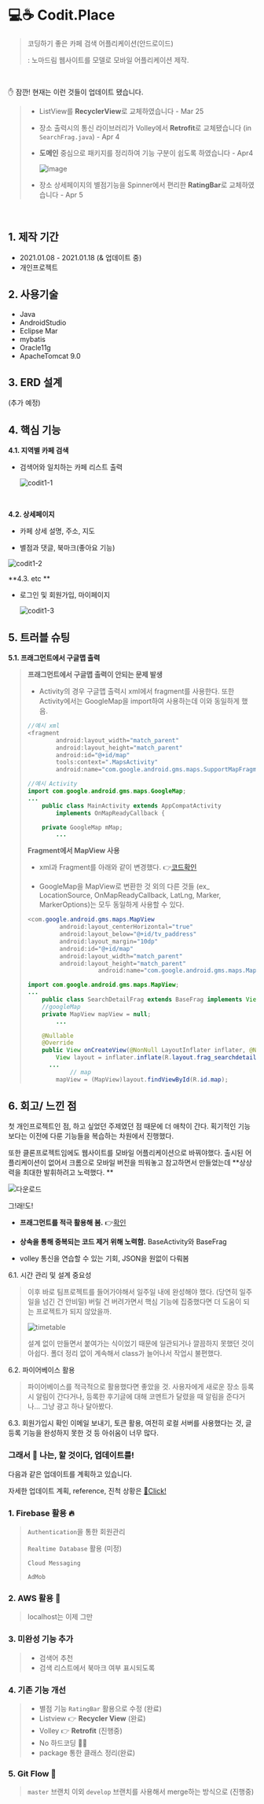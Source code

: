 # :computer::coffee: ​Codit.Place

> 코딩하기 좋은 카페 검색 어플리케이션(안드로이드) 
>
> : 노마드림 웹사이트를 모델로 모바일 어플리케이션 제작.

<br>

:hand: 잠깐! 현재는 이런 것들이 업데이트 됐습니다.

> - ListView를 **RecyclerView**로 교체하였습니다 - Mar 25
>
> - 장소 출력시의 통신 라이브러리가 Volley에서 **Retrofit**로 교체됐습니다 (in ``SearchFrag.java``) - Apr 4
>
> - **도메인** 중심으로 패키지를 정리하여 기능 구분이 쉽도록 하였습니다 - Apr4
>
>   ![image](https://user-images.githubusercontent.com/69448123/113508293-2abd3300-958a-11eb-82ce-be6697d6f9fa.png)
>
> - 장소 상세페이지의 별점기능을 Spinner에서 편리한 **RatingBar**로 교체하였습니다 - Apr 5 

<br>



## 1. 제작 기간

- 2021.01.08 - 2021.01.18 (& 업데이트 중)
- 개인프로젝트



## 2. 사용기술

- Java
- AndroidStudio
- Eclipse Mar
- mybatis 
- Oracle11g
- ApacheTomcat 9.0



## 3. ERD 설계

(추가 예정)



## 4. 핵심 기능

**4.1. 지역별 카페 검색**

- 검색어와 일치하는 카페 리스트 출력

  ![codit1-1](https://user-images.githubusercontent.com/69448123/110580409-fa14f400-81ab-11eb-873e-2069233d909e.png)

<br>

**4.2. 상세페이지**

- 카페 상세 설명, 주소, 지도

- 별점과 댓글, 북마크(좋아요 기능)

![codit1-2](https://user-images.githubusercontent.com/69448123/110580442-08fba680-81ac-11eb-9a27-663bd6e4a148.png)



**4.3. etc **

- 로그인 및 회원가입, 마이페이지 

  ![codit1-3](https://user-images.githubusercontent.com/69448123/110580633-68f24d00-81ac-11eb-8aeb-e20812f4fe18.png)



## 5. 트러블 슈팅

**5.1. 프래그먼트에서 구글맵 출력**

>**프래그먼트에서 구글맵 출력이 안되는 문제 발생**
>
>- Activity의 경우 구글맵 출력시 xml에서 fragment를 사용한다. 또한 Activity에서는 GoogleMap을 import하여 사용하는데 이와 동일하게 했음.
>
> ```java
> //예시 xml
> <fragment
>         android:layout_width="match_parent"
>         android:layout_height="match_parent"
>         android:id="@+id/map"
>         tools:context=".MapsActivity"
>         android:name="com.google.android.gms.maps.SupportMapFragment" />
> ```
>
> ```java
> //예시 Activity
> import com.google.android.gms.maps.GoogleMap;
> ...
>     public class MainActivity extends AppCompatActivity
>         implements OnMapReadyCallback {
>
>     private GoogleMap mMap;
>         ...
> ```
>
>
>
>**Fragment에서 MapView 사용**
>
>- xml과 Fragment를 아래와 같이 변경했다. :point_right:[코드확인](https://github.com/Sienna94/CoditPlaceAndroid/blob/4d60f4381cbfcaf0200c91439031d55b33866449/app/src/main/java/com/example/coditplace2/SearchDetailFrag.java#L98)
>
> - GoogleMap을 MapView로 변환한 것 외의 다른 것들 (ex_ LocationSource, OnMapReadyCallback, LatLng, Marker, MarkerOptions)는 모두 동일하게 사용할 수 있다.
>
> ```java
> <com.google.android.gms.maps.MapView
>          android:layout_centerHorizontal="true"
>          android:layout_below="@+id/tv_paddress"
>          android:layout_margin="10dp"
>          android:id="@+id/map"
>          android:layout_width="match_parent"
>          android:layout_height="match_parent"
>                     android:name="com.google.android.gms.maps.MapFragment" />
> ```
>
> ```java
> import com.google.android.gms.maps.MapView;
> ...
>     public class SearchDetailFrag extends BaseFrag implements View.OnClickListener, OnMapReadyCallback, GoogleMap.OnMarkerClickListener {
>     //googleMap
>     private MapView mapView = null;
>         ...
>
>     @Nullable
>     @Override
>     public View onCreateView(@NonNull LayoutInflater inflater, @Nullable ViewGroup container, @Nullable Bundle savedInstanceState) {
>         View layout = inflater.inflate(R.layout.frag_searchdetail, null);
> 		...
>             // map
>         mapView = (MapView)layout.findViewById(R.id.map);
> ```







## 6. 회고/ 느낀 점

첫 개인프로젝트인 점, 하고 싶었던 주제였던 점 때문에 더 애착이 간다. 획기적인 기능보다는  이전에 다룬 기능들을 복습하는 차원에서 진행했다. 

또한 클론프로젝트임에도 웹사이트를 모바일 어플리케이션으로 바꿔야했다. 출시된 어플리케이션이 없어서 크롬으로 모바일 버전을 띄워놓고 참고하면서 만들었는데 **상상력을 최대한 발휘하려고 노력했다. **

![다운로드](https://user-images.githubusercontent.com/69448123/110580968-03eb2700-81ad-11eb-89fb-bc1cca343440.jpg)



그!래!도!

- **프래그먼트를 적극 활용해 봄.** :point_right:[확인](https://github.com/Sienna94/CoditPlaceAndroid/tree/master/app/src/main/java/com/example/coditplace2) 

- **상속을 통해 중복되는 코드 제거 위해 노력함.**  BaseActivity와 BaseFrag 

- volley 통신을 연습할 수 있는 기회, JSON을 원없이 다뤄봄

  

6.1. 시간 관리 및 설계 중요성

> 이후 바로 팀프로젝트를 들어가야해서 일주일 내에 완성해야 했다. (당연히 일주일을 넘긴 건 안비밀) 버릴 건 버려가면서 핵심 기능에 집중했다면 더  도움이 되는 프로젝트가 되지 않았을까. 
>
> ![timetable](https://user-images.githubusercontent.com/69448123/110573494-b4056380-819e-11eb-8104-e702ec02c3f0.png)<br>
>
> 설계 없이 만들면서 붙여가는 식이었기 때문에 일관되거나 깔끔하지 못했던 것이 아쉽다. 폴더 정리 없이 계속해서 class가 늘어나서 작업시 불편했다.



6.2. 파이어베이스 활용

> 파이어베이스를 적극적으로 활용했다면 좋았을 것. 사용자에게 새로운 장소 등록시 알림이 간다거나, 등록한 후기글에 대해 코멘트가 달렸을 때 알림을 준다거나... 그냥 광고 하나 달아봤다.



6.3. 회원가입시 확인 이메일 보내기, 토큰 활용, 여전히 로컬 서버를 사용했다는 것, 글 등록 기능을 완성하지 못한 것 등 아쉬움이 너무 많다.



### 그래서 :tada: 나는, 할 것이다, 업데이트를!

다음과 같은 업데이트를 계획하고 있습니다.

자세한 업데이트 계획, reference,  진척 상황은 [:notebook_with_decorative_cover:Click!](https://www.notion.so/17c987bdef654bab90e981e251ac1475?v=924d849ee6e0451fa5362a393d7f27be)

### 1. Firebase 활용 :fire:

>  `Authentication`을 통한 회원관리
>
>  `Realtime Database` 활용 (미정)
>
>  `Cloud Messaging` 
>
>  `AdMob`

### 2. AWS 활용 :palm_tree:

> localhost는 이제 그만

### 3. 미완성 기능 추가

> - 검색어 추천
> - 검색 리스트에서 북마크 여부 표시되도록

### 4. 기존 기능 개선

> - 별점 기능 ``RatingBar`` 활용으로 수정 (완료)
> - Listview :point_right: **Recycler View** (완료)
> - Volley :point_right: **Retrofit** (진행중)
> - No 하드코딩 :no_good_woman:
> - package 통한 클래스 정리(완료)

### 5.  Git Flow :cactus:

> ``master`` 브랜치 이외  ``develop`` 브랜치를 사용해서 merge하는 방식으로 (진행중)

